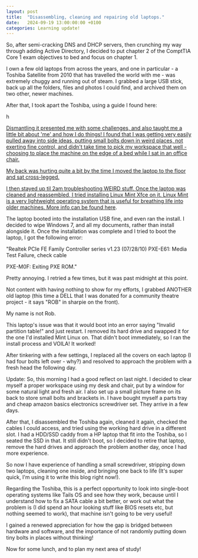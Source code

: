 ```yaml
---
layout: post
title:  "Disassembling, cleaning and repairing old laptops."
date:   2024-09-19 13:00:00:00 +0100
categories: Learning update!
---
```


So, after semi-cracking DNS and DHCP servers, then crunching my way through adding Active Directory, I decided to put chapter 2 of the ComptTIA Core 1 exam objectives to bed and focus on chapter 1.

I own a few old laptops from across the years, and one in particular - a Toshiba Satellite from 2010 that has travelled the world with me - was extremely chuggy and running out of steam. I grabbed a large USB stick, back up all the folders, files and photos I could find, and archived them on two other, newer machines.

After that, I took apart the Toshiba, using a guide I found here: 

h<a href="https://www.youtube.com/watch?v=63G1q-dIE_4">

Dismantling it presented me with some challenges, and also taught me a little bit about 'me' and how I do things! I found that I was getting very easily pulled away into side ideas, putting small bolts down in weird places, not exerting fine control, and didn't take time to pick my workspace that well - choosing to place the machine on the edge of a bed while I sat in an office chair. 

My back was hurting quite a bit by the time I moved the laptop to the floor and sat cross-legged.

I then stayed up til 2am troubleshooting WEIRD stuff. Once the laptop was cleaned and reassembled, I tried installing Linux Mint Xfce on it. Linux Mint is a very lightweight operating system that is useful for breathing life into older machines. More info can be found <a href="https://linuxmint.com/">here<a>.

The laptop booted into the installation USB fine, and even ran the install. I decided to wipe Windows 7, and all my documents, rather than install alongside it. Once the installation was complete and I tried to boot the laptop, I got the following error:

"Realtek PCIe FE Family Controller series v1.23 (07/28/10)
PXE-E61: Media Test Failure, check cable

PXE-M0F: Exiting PXE ROM."

Pretty annoying. I retried a few times, but it was past midnight at this point.

Not content with having nothing to show for my efforts, I grabbed ANOTHER old laptop (this time a DELL that I was donated for a community theatre project - it says "ROB" in sharpie on the front). 

My name is not Rob.

This laptop's issue was that it would boot into an error saying "Invalid partition table!" and just restart. I removed its hard drive and swapped it for the one I'd installed Mint Linux on. That didn't boot immediately, so I ran the install process and VOILA! It worked!

After tinkering with a few settings, I replaced all the covers on each laptop (I had four bolts left over - why?) and resolved to approach the problem with a fresh head the following day.

Update:
So, this morning I had a good reflect on last night. I decided to clear myself a proper workspace using my desk and chair, put by a window for some natural light and fresh air. I also set up a small picture frame on its back to store small bolts and brackets in. I have bought myself a parts tray and cheap amazon basics electronics screwdriver set. They arrive in a few days.

After that, I disassembled the Toshiba again, cleaned it again, checked the cables I could access, and tried using the working hard drive in a different slot. I had a HDD/SSD caddy from a HP laptop that fit into the Toshiba, so I seated the SSD in that. It still didn't boot, so I decided to retire that laptop, remove the hard drives and approach the problem another day, once I had more experience.

So now I have experience of handling a small screwdriver, stripping down two laptops, cleaning one inside, and bringing one back to life (It's super quick, I'm using it to write this blog right now!). 

Regarding the Toshiba, this is a perfect opportunity to look into single-boot operating systems like Tails OS and see how they work, because until I understand how to fix a SATA cable a bit better, or work out what the problem is (I did spend an hour looking stuff like BIOS resets etc, but nothing seemed to work), that machine isn't going to be very useful!

I gained a renewed appreciation for how the gap is bridged between hardware and software, and the importance of not randomly putting down tiny bolts in places without thinking!

Now for some lunch, and to plan my next area of study!




